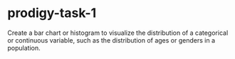 # prodigy-task-1
Create a bar chart or histogram to visualize the distribution of a categorical or continuous variable, such as the distribution of ages or genders in a population.
